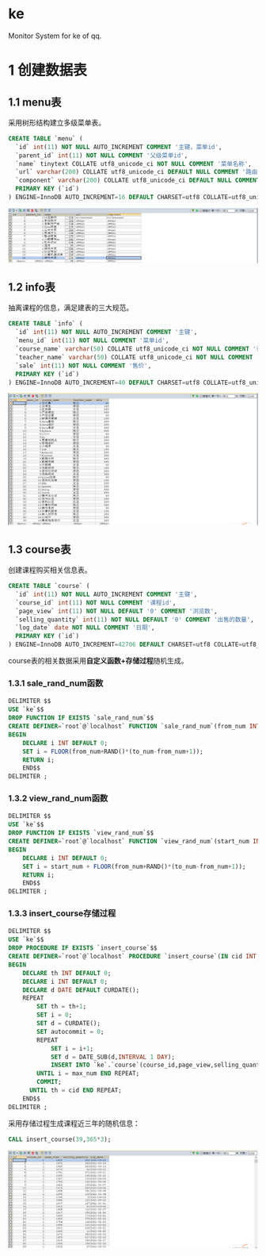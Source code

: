 # ke
Monitor System for ke of qq.

# 1 创建数据表

## 1.1 menu表

采用树形结构建立多级菜单表。

```sql
CREATE TABLE `menu` (
  `id` int(11) NOT NULL AUTO_INCREMENT COMMENT '主键，菜单id',
  `parent_id` int(11) NOT NULL COMMENT '父级菜单id',
  `name` tinytext COLLATE utf8_unicode_ci NOT NULL COMMENT '菜单名称',
  `url` varchar(200) COLLATE utf8_unicode_ci DEFAULT NULL COMMENT '路由地址',
  `component` varchar(200) COLLATE utf8_unicode_ci DEFAULT NULL COMMENT '组件地址',
  PRIMARY KEY (`id`)
) ENGINE=InnoDB AUTO_INCREMENT=16 DEFAULT CHARSET=utf8 COLLATE=utf8_unicode_ci
```

![image-20210316153026160](README.assets/image-20210316153026160.png)

## 1.2 info表

抽离课程的信息，满足建表的三大规范。

```sql
CREATE TABLE `info` (
  `id` int(11) NOT NULL AUTO_INCREMENT COMMENT '主键',
  `menu_id` int(11) NOT NULL COMMENT '菜单id',
  `course_name` varchar(50) COLLATE utf8_unicode_ci NOT NULL COMMENT '课程名称',
  `teacher_name` varchar(50) COLLATE utf8_unicode_ci NOT NULL COMMENT '授课老师姓名',
  `sale` int(11) NOT NULL COMMENT '售价',
  PRIMARY KEY (`id`)
) ENGINE=InnoDB AUTO_INCREMENT=40 DEFAULT CHARSET=utf8 COLLATE=utf8_unicode_ci
```

![image-20210316153052377](README.assets/image-20210316153052377.png)

## 1.3 course表

创建课程购买相关信息表。

```sql
CREATE TABLE `course` (
  `id` int(11) NOT NULL AUTO_INCREMENT COMMENT '主键',
  `course_id` int(11) NOT NULL COMMENT '课程id',
  `page_view` int(11) NOT NULL DEFAULT '0' COMMENT '浏览数',
  `selling_quantity` int(11) NOT NULL DEFAULT '0' COMMENT '出售的数量',
  `log_date` date NOT NULL COMMENT '日期',
  PRIMARY KEY (`id`)
) ENGINE=InnoDB AUTO_INCREMENT=42706 DEFAULT CHARSET=utf8 COLLATE=utf8_unicode_ci
```

course表的相关数据采用**自定义函数+存储过程**随机生成。

### 1.3.1 sale_rand_num函数

```sql
DELIMITER $$
USE `ke`$$
DROP FUNCTION IF EXISTS `sale_rand_num`$$
CREATE DEFINER=`root`@`localhost` FUNCTION `sale_rand_num`(from_num INT, to_num INT) RETURNS INT(11)
BEGIN
	DECLARE i INT DEFAULT 0;
	SET i = FLOOR(from_num+RAND()*(to_num-from_num+1));
	RETURN i;
    END$$
DELIMITER ;
```

### 1.3.2 view_rand_num函数

```sql
DELIMITER $$
USE `ke`$$
DROP FUNCTION IF EXISTS `view_rand_num`$$
CREATE DEFINER=`root`@`localhost` FUNCTION `view_rand_num`(start_num INT,from_num INT, to_num INT) RETURNS INT(11)
BEGIN
	DECLARE i INT DEFAULT 0;
	SET i = start_num + FLOOR(from_num+RAND()*(to_num-from_num+1));
	RETURN i;
    END$$
DELIMITER ;
```

### 1.3.3 insert_course存储过程

```sql
DELIMITER $$
USE `ke`$$
DROP PROCEDURE IF EXISTS `insert_course`$$
CREATE DEFINER=`root`@`localhost` PROCEDURE `insert_course`(IN cid INT,IN max_num INT )
BEGIN
	DECLARE th INT DEFAULT 0;
	DECLARE i INT DEFAULT 0;
	DECLARE d DATE DEFAULT CURDATE();
	REPEAT
		SET th = th+1;
		SET i = 0;
		SET d = CURDATE();
		SET autocommit = 0;
		REPEAT
			SET i = i+1;
			SET d = DATE_SUB(d,INTERVAL 1 DAY);
			INSERT INTO `ke`.`course`(course_id,page_view,selling_quantity,log_date) VALUES (th,view_rand_num(1500,1,500),sale_rand_num(1,500),d);
		UNTIL i = max_num END REPEAT;
		COMMIT;
	  UNTIL th = cid END REPEAT;
    END$$
DELIMITER ;
```

采用存储过程生成课程近三年的随机信息：

```sql
CALL insert_course(39,365*3);
```

![image-20210316191330858](README.assets/image-20210316191330858.png)